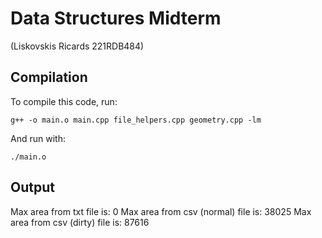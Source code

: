 # Data Structures Midterm

(Liskovskis Ricards 221RDB484)

## Compilation

To compile this code, run:

`g++ -o main.o main.cpp file_helpers.cpp geometry.cpp -lm`

And run with:

`./main.o`

## Output

Max area from txt file is: 0
Max area from csv (normal) file is: 38025
Max area from csv (dirty) file is: 87616